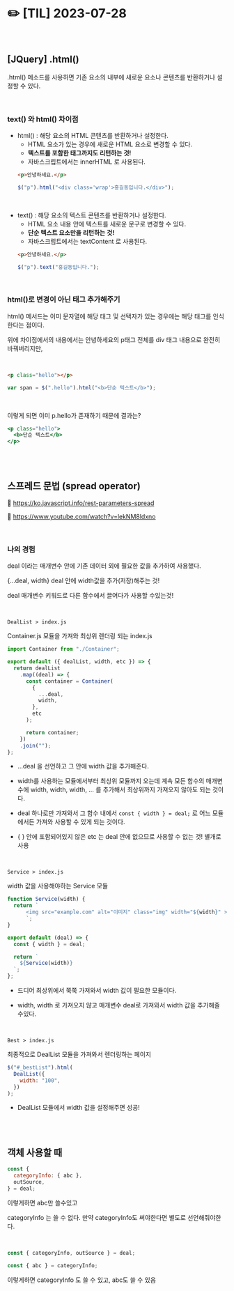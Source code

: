 # ✏️ [TIL] 2023-07-28

<br>

## [JQuery] .html()

.html() 메소드를 사용하면 기존 요소의 내부에 새로운 요소나 콘텐츠를 반환하거나 설정할 수 있다.

<br>

### **text() 와 html() 차이점**

- html() : 해당 요소의 HTML 콘텐츠를 반환하거나 설정한다.
  - HTML 요소가 있는 경우에 새로운 HTML 요소로 변경할 수 있다.
  - **텍스트를 포함한 태그까지도 리턴하는 것!**
  - 자바스크립트에서는 innerHTML 로 사용된다.
  ```html
  <p>안녕하세요.</p>
  ```
  ```jsx
  $("p").html("<div class='wrap'>홍길동입니다.</div>");
  ```

<br>

- text() : 해당 요소의 텍스트 콘텐츠를 반환하거나 설정한다.
  - HTML 요소 내용 안에 텍스트를 새로운 문구로 변경할 수 있다.
  - **단순 텍스트 요소만을 리턴하는 것!**
  - 자바스크립트에서는 textContent 로 사용된다.
  ```html
  <p>안녕하세요.</p>
  ```
  ```jsx
  $("p").text("홍길동입니다.");
  ```

<br>

### html()로 변경이 아닌 태그 추가해주기

html() 메서드는 이미 문자열에 해당 태그 및 선택자가 있는 경우에는 해당 태그를 인식한다는 점이다.

위에 차이점에서의 내용에서는 안녕하세요의 p태그 전체를 div 태그 내용으로 완전히 바꿔버리지만,

<br>

```html
<p class="hello"></p>
```

```jsx
var span = $(".hello").html("<b>단순 텍스트</b>");
```

<br>

이렇게 되면 이미 p.hello가 존재하기 때문에 결과는?

```jsx
<p class="hello">
  <b>단순 텍스트</b>
</p>
```

<br>
<br>

## 스프레드 문법 (spread operator)

🔗 https://ko.javascript.info/rest-parameters-spread

🔗 https://www.youtube.com/watch?v=lekNM8ldxno

<br>

### 나의 경험

deal 이라는 매개변수 안에 기존 데이터 외에 필요한 값을 추가하여 사용했다.

{…deal, width} deal 안에 width값을 추가(저장)해주는 것!

deal 매개변수 키워드로 다른 함수에서 끌어다가 사용할 수있는것!

<br>

`DealList > index.js`

Container.js 모듈을 가져와 최상위 렌더링 되는 index.js

```jsx
import Container from "./Container";

export default ({ dealList, width, etc }) => {
  return dealList
    .map((deal) => {
      const container = Container(
        {
          ...deal,
          width,
        },
        etc
      );

      return container;
    })
    .join("");
};
```

- …deal 을 선언하고 그 안에 width 값을 추가해준다.

- width를 사용하는 모듈에서부터 최상위 모듈까지 오는데 계속 모든 함수의 매개변수에 width, width, width, … 를 추가해서 최상위까지 가져오지 않아도 되는 것이다.

- deal 하나로만 가져와서 그 함수 내에서 `const { width } = deal;` 로 어느 모듈에서든 가져와 사용할 수 있게 되는 것이다.

- { } 안에 포함되어있지 않은 etc 는 deal 안에 없으므로 사용할 수 없는 것! 별개로 사용

<br>

`Service > index.js`

width 값을 사용해야하는 Service 모듈

```jsx
function Service(width) {
  return `
      <img src="example.com" alt="이미지" class="img" width="${width}" >
      `;
}

export default (deal) => {
  const { width } = deal;

  return `
    ${Service(width)}
  `;
};
```

- 드디어 최상위에서 쭉쭉 가져와서 width 값이 필요한 모듈이다.

- width, width 로 가져오지 않고 매개변수 deal로 가져와서 width 값을 추가해줄 수있다.

<br>

`Best > index.js`

최종적으로 DealList 모듈을 가져와서 렌더링하는 페이지

```jsx
$("#_bestList").html(
  DealList({
    width: "100",
  })
);
```

- DealList 모듈에서 width 값을 설정해주면 성공!

<br>
<br>

## 객체 사용할 때

```jsx
const {
  categoryInfo: { abc },
  outSource,
} = deal;
```

이렇게하면 abc만 쓸수있고

categoryInfo 는 쓸 수 없다. 만약 categoryInfo도 써야한다면 별도로 선언해줘야한다.

<br>

```jsx
const { categoryInfo, outSource } = deal;

const { abc } = categoryInfo;
```

이렇게하면 categoryInfo 도 쓸 수 있고, abc도 쓸 수 있음
